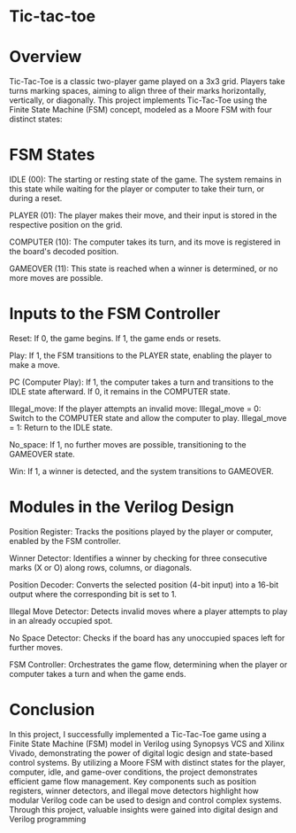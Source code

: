 # Tic-tac-toe

# Overview
Tic-Tac-Toe is a classic two-player game played on a 3x3 grid. Players take turns marking spaces, aiming to align three of their marks horizontally, vertically, or diagonally.
This project implements Tic-Tac-Toe using the Finite State Machine (FSM) concept, modeled as a Moore FSM with four distinct states:
# FSM States
IDLE (00):
The starting or resting state of the game.
The system remains in this state while waiting for the player or computer to take their turn, or during a reset.

PLAYER (01):
The player makes their move, and their input is stored in the respective position on the grid.

COMPUTER (10):
The computer takes its turn, and its move is registered in the board's decoded position.

GAMEOVER (11):
This state is reached when a winner is determined, or no more moves are possible.

# Inputs to the FSM Controller
Reset:
If 0, the game begins.
If 1, the game ends or resets.

Play:
If 1, the FSM transitions to the PLAYER state, enabling the player to make a move.

PC (Computer Play):
If 1, the computer takes a turn and transitions to the IDLE state afterward.
If 0, it remains in the COMPUTER state.

Illegal_move:
If the player attempts an invalid move:
Illegal_move = 0: Switch to the COMPUTER state and allow the computer to play.
Illegal_move = 1: Return to the IDLE state.

No_space:
If 1, no further moves are possible, transitioning to the GAMEOVER state.

Win:
If 1, a winner is detected, and the system transitions to GAMEOVER.

# Modules in the Verilog Design
Position Register:
Tracks the positions played by the player or computer, enabled by the FSM controller.

Winner Detector:
Identifies a winner by checking for three consecutive marks (X or O) along rows, columns, or diagonals.

Position Decoder:
Converts the selected position (4-bit input) into a 16-bit output where the corresponding bit is set to 1.

Illegal Move Detector:
Detects invalid moves where a player attempts to play in an already occupied spot.

No Space Detector:
Checks if the board has any unoccupied spaces left for further moves.

FSM Controller:
Orchestrates the game flow, determining when the player or computer takes a turn and when the game ends.

# Conclusion
In this project, I successfully implemented a Tic-Tac-Toe game using a Finite
State Machine (FSM) model in Verilog using Synopsys VCS and Xilinx Vivado,
demonstrating the power of digital logic design and state-based control systems.
By utilizing a Moore FSM with distinct states for the player, computer, idle, and
game-over conditions, the project demonstrates efficient game flow
management. Key components such as position registers, winner detectors, and
illegal move detectors highlight how modular Verilog code can be used to design
and control complex systems. Through this project, valuable insights were
gained into digital design and Verilog programming
